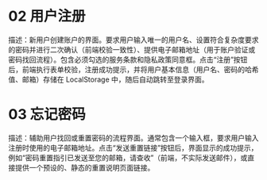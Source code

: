 # 02 用户注册
描述：新用户创建账户的界面。要求用户输入唯一的用户名、设置符合复杂度要求的密码并进行二次确认（前端校验一致性）、提供电子邮箱地址（用于账户验证或密码找回流程）。包含必须勾选的服务条款和隐私政策同意框。点击“注册”按钮后，前端执行表单校验，注册成功提示，并将用户基本信息（用户名、密码的哈希值、邮箱）存储在 LocalStorage 中，随后自动跳转至登录界面。

# 03 忘记密码
描述：辅助用户找回或重置密码的流程界面。通常包含一个输入框，要求用户输入注册时使用的电子邮箱地址。点击“发送重置链接”按钮后，界面显示的成功提示，例如“密码重置指引已发送至您的邮箱，请查收”（前端，不实际发送邮件），或直接提供一个预设的、静态的重置说明页面链接。